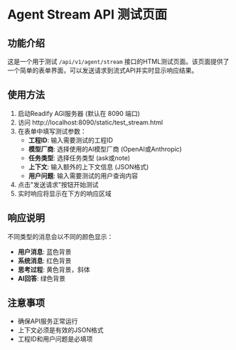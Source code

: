 # Agent Stream API 测试页面

## 功能介绍

这是一个用于测试 `/api/v1/agent/stream` 接口的HTML测试页面。该页面提供了一个简单的表单界面，可以发送请求到流式API并实时显示响应结果。

## 使用方法

1. 启动Readify AGI服务器 (默认在 8090 端口)
2. 访问 http://localhost:8090/static/test_stream.html
3. 在表单中填写测试参数：
   - **工程ID**: 输入需要测试的工程ID
   - **模型厂商**: 选择使用的AI模型厂商 (OpenAI或Anthropic)
   - **任务类型**: 选择任务类型 (ask或note)
   - **上下文**: 输入额外的上下文信息 (JSON格式)
   - **用户问题**: 输入需要测试的用户查询内容
4. 点击"发送请求"按钮开始测试
5. 实时响应将显示在下方的响应区域

## 响应说明

不同类型的消息会以不同的颜色显示：
- **用户消息**: 蓝色背景
- **系统消息**: 红色背景
- **思考过程**: 黄色背景，斜体
- **AI回答**: 绿色背景

## 注意事项

- 确保API服务正常运行
- 上下文必须是有效的JSON格式
- 工程ID和用户问题是必填项 